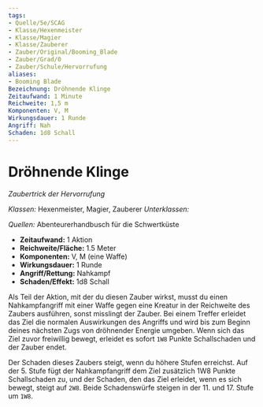 ```yaml
---
tags: 
- Quelle/5e/SCAG
- Klasse/Hexenmeister
- Klasse/Magier
- Klasse/Zauberer
- Zauber/Original/Booming_Blade
- Zauber/Grad/0
- Zauber/Schule/Hervorrufung
aliases: 
- Booming Blade
Bezeichnung: Dröhnende Klinge
Zeitaufwand: 1 Minute
Reichweite: 1,5 m
Komponenten: V, M
Wirkungsdauer: 1 Runde
Angriff: Nah
Schaden: 1d8 Schall
---
```

# Dröhnende Klinge
_Zaubertrick der Hervorrufung_

_Klassen:_ Hexenmeister, Magier, Zauberer
_Unterklassen:_

_Quellen:_ Abenteurerhandbusch für die Schwertküste

- **Zeitaufwand:** 1 Aktion
- **Reichweite/Fläche:** 1.5 Meter
- **Komponenten:** V, M (eine Waffe)
- **Wirkungsdauer:** 1 Runde
- **Angriff/Rettung:** Nahkampf
- **Schaden/Effekt:** 1d8 Schall

Als Teil der Aktion, mit der du diesen Zauber wirkst, musst du einen Nahkampfangriff mit einer Waffe gegen eine Kreatur in der Reichweite des Zaubers ausführen, sonst misslingt der Zauber. Bei einem Treffer erleidet das Ziel die normalen Auswirkungen des Angriffs und wird bis zum Beginn deines nächsten Zugs von dröhnender Energie umgeben. Wenn sich das Ziel zuvor freiwillig bewegt, erleidet es sofort `1W8` Punkte Schallschaden und der Zauber endet. 

Der Schaden dieses Zaubers steigt, wenn du höhere Stufen erreichst. Auf der 5. Stufe fügt der Nahkampfangriff dem Ziel zusätzlich 1W8 Punkte Schallschaden zu, und der Schaden, den das Ziel erleidet, wenn es sich bewegt, steigt auf `2W8`. Beide Schadenswürfe steigen in der 11. und 17. Stufe um `1W8`.